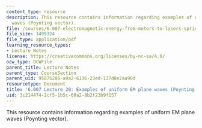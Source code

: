 ```yaml
---
content_type: resource
description: This resource contains information regarding examples of uniform EM plane
  waves (Poynting vector).
file: /courses/6-007-electromagnetic-energy-from-motors-to-lasers-spring-2011/3c2144742cf51b5c60a28b2f23b9f157_MIT6_007S11_lec20.pdf
file_size: 1499324
file_type: application/pdf
learning_resource_types:
- Lecture Notes
license: https://creativecommons.org/licenses/by-nc-sa/4.0/
ocw_type: OCWFile
parent_title: Lecture Notes
parent_type: CourseSection
parent_uid: 95875286-a9a2-6136-23ed-137d8e2aa90d
resourcetype: Document
title: '6.007 Lecture 20: Examples of uniform EM plane waves (Poynting vector)'
uid: 3c214474-2cf5-1b5c-60a2-8b2f23b9f157
---
```

This resource contains information regarding examples of uniform EM plane waves (Poynting vector).